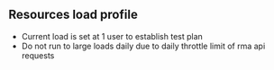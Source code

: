 Resources load profile
---------------------------------
* Current load is set at 1 user to establish test plan
* Do not run to large loads daily due to daily throttle limit of rma api requests
